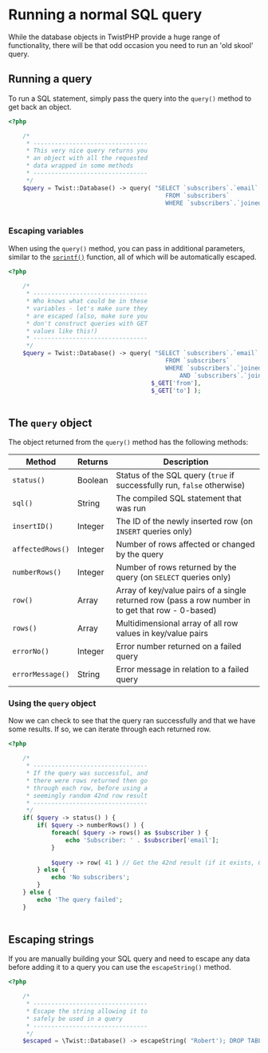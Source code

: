# Running a normal SQL query

While the database objects in TwistPHP provide a huge range of functionality, there will be that odd occasion you need to run an 'old skool' query.

## Running a query

To run a SQL statement, simply pass the query into the `query()` method to get back an object.

```php
<?php

    /*
     * --------------------------------
     * This very nice query returns you
     * an object with all the requested
     * data wrapped in some methods
     * --------------------------------
     */
    $query = Twist::Database() -> query( "SELECT `subscribers`.`email`
                                            FROM `subscribers`
                                            WHERE `subscribers`.`joined` >= '2014-01-01'" );
    
```

### Escaping variables

When using the `query()` method, you can pass in additional parameters, similar to the [`sprintf()`](http://php.net/manual/en/function.sprintf.php) function, all of which will be automatically escaped.

```php
<?php
    
    /*
     * --------------------------------
     * Who knows what could be in these
     * variables - let's make sure they
     * are escaped (also, make sure you
     * don't construct queries with GET
     * values like this!)
     * --------------------------------
     */
    $query = Twist::Database() -> query( "SELECT `subscribers`.`email`
                                            FROM `subscribers`
                                            WHERE `subscribers`.`joined` >= '%s'
                                                AND `subscribers`.`joined` < '%s'",
                                        $_GET['from'],
                                        $_GET['to'] );
    
```

## The `query` object

The object returned from the `query()` method has the following methods:

| Method           | Returns | Description                                                                                        |
| ---------------- | ------- | -------------------------------------------------------------------------------------------------- |
| `status()`       | Boolean | Status of the SQL query (`true` if successfully run, `false` otherwise)                            |
| `sql()`          | String  | The compiled SQL statement that was run                                                            |
| `insertID()`     | Integer | The ID of the newly inserted row (on `INSERT` queries only)                                        |
| `affectedRows()` | Integer | Number of rows affected or changed by the query                                                    |
| `numberRows()`   | Integer | Number of rows returned by the query (on `SELECT` queries only)                                    |
| `row()`          | Array   | Array of key/value pairs of a single returned row (pass a row number in to get that row - 0-based) |
| `rows()`         | Array   | Multidimensional array of all row values in key/value pairs                                        |
| `errorNo()`      | Integer | Error number returned on a failed query                                                            |
| `errorMessage()` | String  | Error message in relation to a failed query                                                        |


### Using the `query` object

Now we can check to see that the query ran successfully and that we have some results. If so, we can iterate through each returned row.

```php
<?php

    /*
     * --------------------------------
     * If the query was successful, and
     * there were rows returned then go
     * through each row, before using a
     * seemingly random 42nd row result
     * --------------------------------
     */
    if( $query -> status() ) {
        if( $query -> numberRows() ) {
            foreach( $query -> rows() as $subscriber ) {
                echo 'Subscriber: ' . $subscriber['email'];
            }
            
            $query -> row( 41 ) // Get the 42nd result (if it exists, 0-based array)
        } else {
            echo 'No subscribers';
        }
    } else {
        echo 'The query failed';
    }
    
```

## Escaping strings

If you are manually building your SQL query and need to escape any data before adding it to a query you can use the `escapeString()` method.

```php
<?php

    /*
     * --------------------------------
     * Escape the string allowing it to
     * safely be used in a query
     * --------------------------------
     */
    $escaped = \Twist::Database() -> escapeString( "Robert'); DROP TABLE Students;--" ); // Little Bobby Tables
    
```
